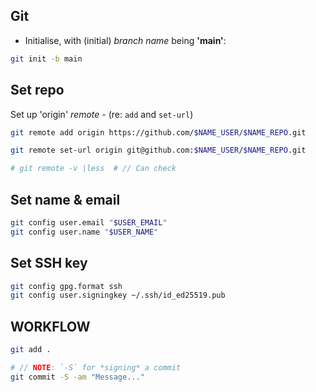 ## Git

- Initialise, with (initial) *branch name* being  **'main'**:

```sh
git init -b main
```

## Set repo

Set up 'origin' *remote* - (re: `add` and `set-url`)

```sh
git remote add origin https://github.com/$NAME_USER/$NAME_REPO.git

git remote set-url origin git@github.com:$NAME_USER/$NAME_REPO.git

# git remote -v |less  # // Can check
```

## Set name & email

```sh
git config user.email "$USER_EMAIL"
git config user.name "$USER_NAME"
```

## Set SSH key

```sh
git config gpg.format ssh
git config user.signingkey ~/.ssh/id_ed25519.pub
```

## WORKFLOW

```sh
git add .

# // NOTE: `-S` for *signing* a commit
git commit -S -am "Message..."

